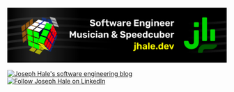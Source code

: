 [![Joseph Hale is a software engineer, musician, and speedcuber](./img/banner.png)](https://jhale.dev)

[![Joseph Hale's software engineering blog](https://jhale.dev/badges/website.svg)](https://jhale.dev)
[![Follow Joseph Hale on LinkedIn](https://jhale.dev/badges/follow.svg)](https://www.linkedin.com/comm/mynetwork/discovery-see-all?usecase=PEOPLE_FOLLOWS&followMember=thehale)
